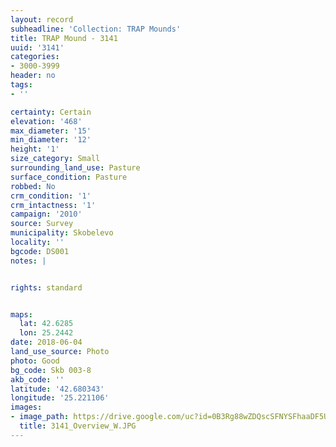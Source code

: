 ```yaml
---
layout: record
subheadline: 'Collection: TRAP Mounds'
title: TRAP Mound - 3141
uuid: '3141'
categories:
- 3000-3999
header: no
tags:
- ''

certainty: Certain
elevation: '468'
max_diameter: '15'
min_diameter: '12'
height: '1'
size_category: Small
surrounding_land_use: Pasture
surface_condition: Pasture
robbed: No
crm_condition: '1'
crm_intactness: '1'
campaign: '2010'
source: Survey
municipality: Skobelevo
locality: ''
bgcode: DS001
notes: |


rights: standard


maps:
  lat: 42.6285
  lon: 25.2442
date: 2018-06-04
land_use_source: Photo
photo: Good
bg_code: Skb 003-8
akb_code: ''
latitude: '42.680343'
longitude: '25.221106'
images:
- image_path: https://drive.google.com/uc?id=0B3Rg88wZDQscSFNYSFhaaDF5U0U
  title: 3141_Overview_W.JPG
---
```

